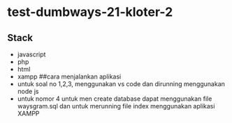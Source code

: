 # test-dumbways-21-kloter-2
## Stack
- javascript
- php
- html
- xampp
##cara menjalankan aplikasi
- untuk soal no 1,2,3, menggunakan vs code dan dirunning menggunakan node js
- untuk nomor 4 untuk men create database dapat menggunakan file waysgram.sql dan untuk merunning file index menggunakan aplikasi XAMPP
